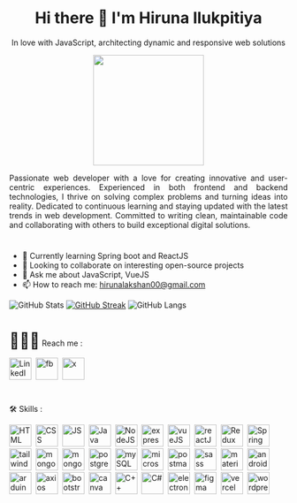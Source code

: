 <h1 align="center">Hi there 👋 I'm Hiruna Ilukpitiya</h1>
<p align = "center" >In love with JavaScript, architecting dynamic and responsive web solutions</p>

<div id="header" align="center">
  <img src="https://media.giphy.com/media/v1.Y2lkPTc5MGI3NjExZWFxZXZmeXYwenVzbTFxcHF0djB5cm9ydGxudXpicnY4eHlyNmp1ZyZlcD12MV9pbnRlcm5hbF9naWZfYnlfaWQmY3Q9cw/zhYSVCirREeIZtONCI/giphy.gif" width="200"/>
</div>

<p align = "justify">Passionate web developer with a love for creating innovative and user-centric experiences. Experienced in both frontend and backend technologies, I thrive on solving complex problems and turning ideas into reality. Dedicated to continuous learning and staying updated with the latest trends in web development. Committed to writing clean, maintainable code and collaborating with others to build exceptional digital solutions.</p>
<h1 align = "center"></h1>

- 🌱 Currently learning Spring boot and ReactJS
- 👯 Looking to collaborate on interesting open-source projects
- 💬 Ask me about JavaScript, VueJS
- 📫 How to reach me: hirunalakshan00@gmail.com

![GitHub Stats](https://github-readme-stats.vercel.app/api?username=HirunaIlukpitiya&show_icons=true&theme=radical)
[![GitHub Streak](https://github-readme-streak-stats.herokuapp.com?user=HirunaIlukpitiya&theme=blueberry&date_format=M%20j%5B%2C%20Y%5D)](https://git.io/streak-stats)
![GitHub Langs](https://github-readme-stats.vercel.app/api/top-langs/?username=HirunaIlukpitiya&layout=compact&theme=blue-green)
<h1></h1>

<span style="font-size: 2em;">🏃🏼‍♂️</span> Reach me :
<div>
  <a href="https://www.linkedin.com"><img src="https://cdn4.iconfinder.com/data/icons/miu-black-social-2/60/linkedin-512.png" title="LinkedIn" alt="LinkedIn" width="40" height="40"/></a>&nbsp;
  <a href="https://www.facebook.com"><img src="https://cdn3.iconfinder.com/data/icons/social-media-black-white-2/512/BW_Facebook_glyph_svg-512.png" title="fb" alt="fb" width="40" height="40"/></a>&nbsp;
  <a href="#"><img src="https://cdn4.iconfinder.com/data/icons/social-media-black-white-2/1227/X-512.png" title="x" alt="x" width="40" height="40"/></a>&nbsp;
</div>
<h1></h1>


 🛠 Skills :
<div>
  <img src="https://cdn.jsdelivr.net/gh/devicons/devicon@latest/icons/html5/html5-original.svg" title="HTML" alt="HTML" width="40" height="40"/>&nbsp;
  <img src="https://cdn.jsdelivr.net/gh/devicons/devicon@latest/icons/css3/css3-original.svg" title="CSS" alt="CSS" width="40" height="40"/>&nbsp;
  <img src="https://cdn.jsdelivr.net/gh/devicons/devicon@latest/icons/javascript/javascript-original.svg" title="JS" alt="JS" width="40" height="40"/>&nbsp;
  <img src="https://cdn.jsdelivr.net/gh/devicons/devicon@latest/icons/java/java-original.svg" title="Java" alt="Java" width="40" height="40"/>&nbsp;
  <img src="https://cdn.jsdelivr.net/gh/devicons/devicon@latest/icons/nodejs/nodejs-original-wordmark.svg" title="NodeJS" alt="NodeJS" width="40" height="40"/>&nbsp;
  <img src="https://cdn.jsdelivr.net/gh/devicons/devicon@latest/icons/express/express-original.svg" title="expressJS" alt="expressJS" width="40" height="40"/>&nbsp;
  <img src="https://cdn.jsdelivr.net/gh/devicons/devicon@latest/icons/vuejs/vuejs-original.svg" title="vueJS" alt="vueJS" width="40" height="40"/>&nbsp;
  <img src="https://cdn.jsdelivr.net/gh/devicons/devicon@latest/icons/react/react-original.svg" title="reactJS" alt="reactJS" width="40" height="40"/>&nbsp;
  <img src="https://cdn.jsdelivr.net/gh/devicons/devicon@latest/icons/redux/redux-original.svg" title="Redux" alt="Redux" width="40" height="40"/>&nbsp;
  <img src="https://cdn.jsdelivr.net/gh/devicons/devicon@latest/icons/spring/spring-original.svg" title="Spring boot" alt="Spring boot" width="40" height="40"/>&nbsp;
  <img src="https://cdn.jsdelivr.net/gh/devicons/devicon@latest/icons/tailwindcss/tailwindcss-original.svg" title="tailwindCSS" alt="tailwindCSS" width="40" height="40"/>&nbsp;
  <img src="https://cdn.jsdelivr.net/gh/devicons/devicon@latest/icons/mongodb/mongodb-original.svg" title="mongodb" alt="mongodb" width="40" height="40"/>&nbsp;
  <img src="https://cdn.jsdelivr.net/gh/devicons/devicon@latest/icons/mongoose/mongoose-original.svg" title="mongoose" alt="mongoose" width="40" height="40"/>&nbsp;
  <img src="https://cdn.jsdelivr.net/gh/devicons/devicon@latest/icons/postgresql/postgresql-plain.svg" title="postgreSQL" alt="postgreSQL" width="40" height="40"/>&nbsp;
  <img src="https://cdn.jsdelivr.net/gh/devicons/devicon@latest/icons/mysql/mysql-original.svg" title="mySQL" alt="mySQL" width="40" height="40"/>&nbsp;
  <img src="https://cdn.jsdelivr.net/gh/devicons/devicon@latest/icons/microsoftsqlserver/microsoftsqlserver-plain.svg" title="microsoftsqlserver" alt="microsoftsqlserver" width="40" height="40"/>&nbsp;
  <img src="https://cdn.jsdelivr.net/gh/devicons/devicon@latest/icons/postman/postman-original.svg" title="postman" alt="postman" width="40" height="40"/>&nbsp;
  <img src="https://cdn.jsdelivr.net/gh/devicons/devicon@latest/icons/sass/sass-original.svg" title="sass" alt="sass" width="40" height="40"/>&nbsp;
  <img src="https://cdn.jsdelivr.net/gh/devicons/devicon@latest/icons/materialui/materialui-original.svg" title="materialui" alt="materialui" width="40" height="40"/>&nbsp;
  <img src="https://cdn.jsdelivr.net/gh/devicons/devicon@latest/icons/androidstudio/androidstudio-original.svg" title="androidstudio" alt="androidstudio" width="40" height="40"/>&nbsp;
  <img src="https://cdn.jsdelivr.net/gh/devicons/devicon@latest/icons/arduino/arduino-original.svg" title="arduino" alt="arduino" width="40" height="40"/>&nbsp;
  <img src="https://cdn.jsdelivr.net/gh/devicons/devicon@latest/icons/axios/axios-plain.svg" title="axios" alt="axios" width="40" height="40"/>&nbsp;
  <img src="https://cdn.jsdelivr.net/gh/devicons/devicon@latest/icons/bootstrap/bootstrap-original.svg" title="bootstrap" alt="bootstrap" width="40" height="40"/>&nbsp;
  <img src="https://cdn.jsdelivr.net/gh/devicons/devicon@latest/icons/canva/canva-original.svg" title="canva" alt="canva" width="40" height="40"/>&nbsp;
  <img src="https://cdn.jsdelivr.net/gh/devicons/devicon@latest/icons/cplusplus/cplusplus-original.svg" title="C++" alt="C++" width="40" height="40"/>&nbsp;
  <img src="https://cdn.jsdelivr.net/gh/devicons/devicon@latest/icons/csharp/csharp-original.svg" title="C#" alt="C#" width="40" height="40"/>&nbsp;
  <img src="https://cdn.jsdelivr.net/gh/devicons/devicon@latest/icons/electron/electron-original.svg" title="electronJS" alt="electronJS" width="40" height="40"/>&nbsp;
  <img src="https://cdn.jsdelivr.net/gh/devicons/devicon@latest/icons/figma/figma-original.svg" title="figma" alt="figma" width="40" height="40"/>&nbsp;
  <img src="https://cdn.jsdelivr.net/gh/devicons/devicon@latest/icons/vercel/vercel-original.svg" title="vercel" alt="vercel" width="40" height="40"/>&nbsp;
  <img src="https://cdn.jsdelivr.net/gh/devicons/devicon@latest/icons/wordpress/wordpress-plain.svg" title="wordpress" alt="wordpress" width="40" height="40"/>&nbsp;
</div>






